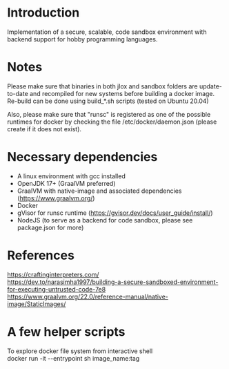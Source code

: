 # Introduction

Implementation of a secure, scalable, code sandbox environment with backend support for hobby programming languages.

# Notes

Please make sure that binaries in both jlox and sandbox folders are update-to-date and recompiled for new systems before building a docker image. Re-build can be done using build\_\*.sh scripts (tested on Ubuntu 20.04)

Also, please make sure that "runsc" is registered as one of the possible runtimes for docker by checking the
file /etc/docker/daemon.json (please create if it does not exist).

# Necessary dependencies

-   A linux environment with gcc installed
-   OpenJDK 17+ (GraalVM preferred)
-   GraalVM with native-image and associated dependencies (https://www.graalvm.org/)
-   Docker
-   gVisor for runsc runtime (https://gvisor.dev/docs/user_guide/install/)
-   NodeJS (to serve as a backend for code sandbox, please see package.json for more)

# References

https://craftinginterpreters.com/  
https://dev.to/narasimha1997/building-a-secure-sandboxed-environment-for-executing-untrusted-code-7e8  
https://www.graalvm.org/22.0/reference-manual/native-image/StaticImages/

# A few helper scripts

To explore docker file system from interactive shell  
docker run -it --entrypoint sh image_name:tag
